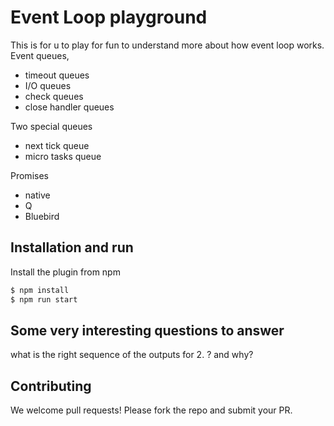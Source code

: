 # Event Loop playground
This is for u to play for fun to understand more about how event loop works. Event queues,
  - timeout queues
  - I/O queues
  - check queues
  - close handler queues

  Two special queues
  - next tick queue
  - micro tasks queue

  Promises
  - native
  - Q
  - Bluebird

## Installation and run
Install the plugin from npm
```bash
$ npm install
$ npm run start
```

## Some very interesting questions to answer
what is the right sequence of the outputs for 2. ? and why?


## Contributing
We welcome pull requests! Please fork the repo and submit your PR.
